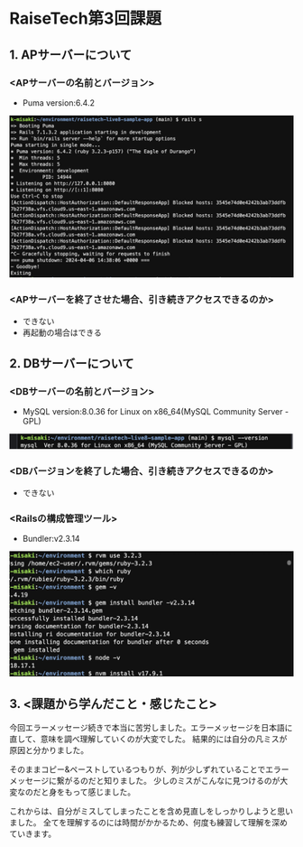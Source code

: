 # RaiseTech第3回課題



## 1. APサーバーについて
### <APサーバーの名前とバージョン>
- Puma version:6.4.2

![puma.png](evidence/puma.png)

### <APサーバーを終了させた場合、引き続きアクセスできるのか>
- できない
- 再起動の場合はできる



## 2. DBサーバーについて
### <DBサーバーの名前とバージョン>
- MySQL version:8.0.36 for Linux on x86_64(MySQL Community Server -GPL)

![mysql.png](evidence/mysql.png)

### <DBバージョンを終了した場合、引き続きアクセスできるのか>
- できない


### <Railsの構成管理ツール>
- Bundler:v2.3.14

![bundler.png](evidence/bundler.png)

## 3. <課題から学んだこと・感じたこと>
今回エラーメッセージ続きで本当に苦労しました。エラーメッセージを日本語に直して、意味を調べ理解していくのが大変でした。
結果的には自分の凡ミスが原因と分かりました。

そのままコピー&ペーストしているつもりが、列が少しずれていることでエラーメッセージに繋がるのだと知りました。
少しのミスがこんなに見つけるのが大変なのだと身をもって感じました。

これからは、自分がミスしてしまったことを含め見直しをしっかりしようと思いました。
全てを理解するのには時間がかかるため、何度も練習して理解を深めていきます。
